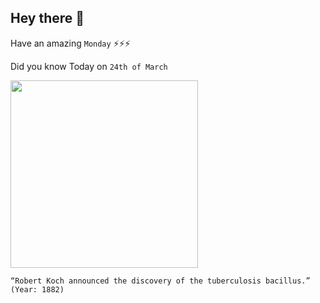 ## Hey there 👋
Have an amazing `Monday` ⚡⚡⚡

Did you know Today on `24th of March`
 
 [<img src="https://pbs.twimg.com/media/D2ZUoAkXQAA2wJq.jpg" width="300" />](https://www.cdc.gov/mmwr/preview/mmwrhtml/00000222.htm#:~:text=of%20e%2Dmail.-,Historical%20Perspectives%20Centennial%3A%20Koch's%20Discovery%20of%20the%20Tubercle%20Bacillus,of%20Tuberculosis) 
 ```
“Robert Koch announced the discovery of the tuberculosis bacillus.” (Year: 1882)
```
